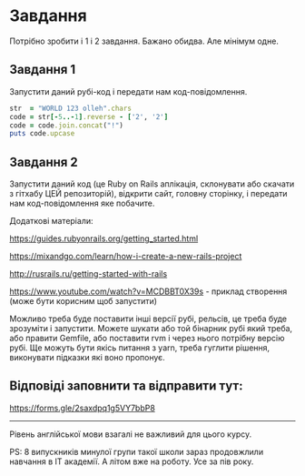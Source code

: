 # Завдання

Потрібно зробити і 1 і 2 завдання. Бажано обидва. Але мінімум одне.

## Завдання 1

Запустити даний рубі-код і передати нам код-повідомлення.

```ruby
str  = "WORLD 123 olleh".chars
code = str[-5..-1].reverse - ['2', '2']
code = code.join.concat("!")
puts code.upcase
```

## Завдання 2

Запустити даний код (це Ruby on Rails аплікація, склонувати або скачати з гітхабу ЦЕЙ репозиторій), відкрити сайт, головну сторінку, і передати нам код-повідомлення яке побачите.

Додаткові матеріали:

https://guides.rubyonrails.org/getting_started.html

https://mixandgo.com/learn/how-i-create-a-new-rails-project

http://rusrails.ru/getting-started-with-rails

https://www.youtube.com/watch?v=MCDBBT0X39s - приклад створення (може бути корисним щоб запустити)

Можливо треба буде поставити інші версії рубі, рельсів, це треба буде зрозуміти і запустити. Можете шукати або той бінарник рубі який треба, або правити Gemfile, або поставити rvm і через нього потрібну версію рубі. Ще можуть бути якісь питання з yarn, треба гуглити рішення, виконувати підказки які воно пропонує.

## Відповіді заповнити та відправити тут:

https://forms.gle/2saxdpq1g5VY7bbP8

--------

Рівень англійської мови взагалі не важливий для цього курсу.

PS: 8 випускників минулої групи такої школи зараз продовжлили навчання в ІТ академії. А літом вже на роботу. Усе за пів року.
